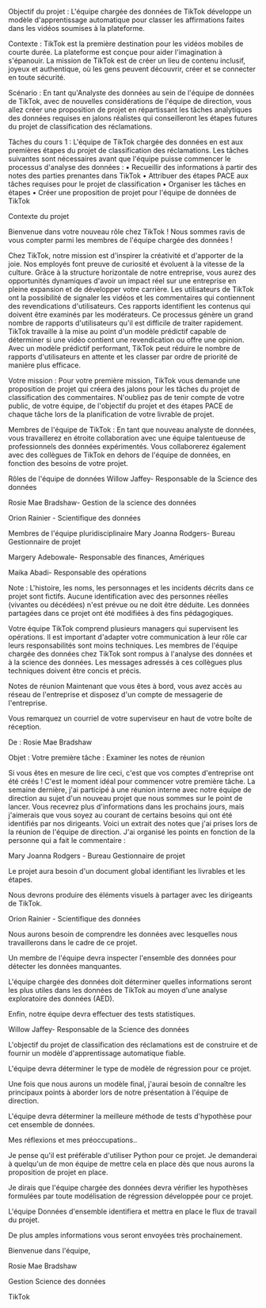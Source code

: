 Objectif du projet :
L'équipe chargée des données de TikTok développe un modèle d'apprentissage automatique pour classer les affirmations faites dans les vidéos soumises à la plateforme.

Contexte :
TikTok est la première destination pour les vidéos mobiles de courte durée. La plateforme est conçue pour aider l'imagination à s'épanouir. La mission de TikTok est de créer un lieu de contenu inclusif, joyeux et authentique, où les gens peuvent découvrir, créer et se connecter en toute sécurité.

Scénario :
En tant qu'Analyste des données au sein de l'équipe de données de TikTok, avec de nouvelles considérations de l'équipe de direction, vous allez créer une proposition de projet en répartissant les tâches analytiques des données requises en jalons réalistes qui conseilleront les étapes futures du projet de classification des réclamations.

Tâches du cours 1 :
L'équipe de TikTok chargée des données en est aux premières étapes du projet de classification des réclamations. Les tâches suivantes sont nécessaires avant que l'équipe puisse commencer le processus d'analyse des données :
•	Recueillir des informations à partir des notes des parties prenantes dans TikTok
•	Attribuer des étapes PACE aux tâches requises pour le projet de classification
•	Organiser les tâches en étapes
•	Créer une proposition de projet pour l'équipe de données de TikTok

Contexte du projet

Bienvenue dans votre nouveau rôle chez TikTok ! Nous sommes ravis de vous compter parmi les membres de l'équipe chargée des données !

Chez TikTok, notre mission est d'inspirer la créativité et d'apporter de la joie. 
Nos employés font preuve de curiosité et évoluent à la vitesse de la culture. Grâce à la structure horizontale de notre entreprise, vous aurez des opportunités dynamiques d'avoir un impact réel sur une entreprise en pleine expansion et de développer votre carrière.
Les utilisateurs de TikTok ont la possibilité de signaler les vidéos et les commentaires qui contiennent des revendications d'utilisateurs. Ces rapports identifient les contenus qui doivent être examinés par les modérateurs. Ce processus génère un grand nombre de rapports d'utilisateurs qu'il est difficile de traiter rapidement.
TikTok travaille à la mise au point d'un modèle prédictif capable de déterminer si une vidéo contient une revendication ou offre une opinion. Avec un modèle prédictif performant, TikTok peut réduire le nombre de rapports d'utilisateurs en attente et les classer par ordre de priorité de manière plus efficace.

Votre mission :
Pour votre première mission, TikTok vous demande une proposition de projet qui créera des jalons pour les tâches du projet de classification des commentaires. N'oubliez pas de tenir compte de votre public, de votre équipe, de l'objectif du projet et des étapes PACE de chaque tâche lors de la planification de votre livrable de projet.

Membres de l'équipe de TikTok :
En tant que nouveau analyste de données, vous travaillerez en étroite collaboration avec une équipe talentueuse de professionnels des données expérimentés.
Vous collaborerez également avec des collègues de TikTok en dehors de l'équipe de données, en fonction des besoins de votre projet.

Rôles de l'équipe de données
Willow Jaffey- Responsable de la Science des données

Rosie Mae Bradshaw- Gestion de la science des données

Orion Rainier - Scientifique des données

Membres de l'équipe pluridisciplinaire
Mary Joanna Rodgers- Bureau Gestionnaire de projet

Margery Adebowale- Responsable des finances, Amériques

Maika Abadi- Responsable des opérations

Note : L'histoire, les noms, les personnages et les incidents décrits dans ce projet sont fictifs. Aucune identification avec des personnes réelles (vivantes ou décédées) n'est prévue ou ne doit être déduite. Les données partagées dans ce projet ont été modifiées à des fins pédagogiques.

Votre équipe TikTok comprend plusieurs managers qui supervisent les opérations. Il est important d'adapter votre communication à leur rôle car leurs responsabilités sont moins techniques. Les membres de l'équipe chargée des données chez TikTok sont rompus à l'analyse des données et à la science des données. Les messages adressés à ces collègues plus techniques doivent être concis et précis.

Notes de réunion
Maintenant que vous êtes à bord, vous avez accès au réseau de l'entreprise et disposez d'un compte de messagerie de l'entreprise.

Vous remarquez un courriel de votre superviseur en haut de votre boîte de réception.

De : Rosie Mae Bradshaw

Objet : Votre première tâche : Examiner les notes de réunion

Si vous êtes en mesure de lire ceci, c'est que vos comptes d'entreprise ont été créés ! C'est le moment idéal pour commencer votre première tâche. La semaine dernière, j'ai participé à une réunion interne avec notre équipe de direction au sujet d'un nouveau projet que nous sommes sur le point de lancer. Vous recevrez plus d'informations dans les prochains jours, mais j'aimerais que vous soyez au courant de certains besoins qui ont été identifiés par nos dirigeants. Voici un extrait des notes que j'ai prises lors de la réunion de l'équipe de direction. J'ai organisé les points en fonction de la personne qui a fait le commentaire :

Mary Joanna Rodgers - Bureau Gestionnaire de projet

Le projet aura besoin d'un document global identifiant les livrables et les étapes.

Nous devrons produire des éléments visuels à partager avec les dirigeants de TikTok.

Orion Rainier - Scientifique des données

Nous aurons besoin de comprendre les données avec lesquelles nous travaillerons dans le cadre de ce projet.

Un membre de l'équipe devra inspecter l'ensemble des données pour détecter les données manquantes.

L'équipe chargée des données doit déterminer quelles informations seront les plus utiles dans les données de TikTok au moyen d'une analyse exploratoire des données (AED).

Enfin, notre équipe devra effectuer des tests statistiques.

Willow Jaffey- Responsable de la Science des données

L'objectif du projet de classification des réclamations est de construire et de fournir un modèle d'apprentissage automatique fiable.

L'équipe devra déterminer le type de modèle de régression pour ce projet.

Une fois que nous aurons un modèle final, j'aurai besoin de connaître les principaux points à aborder lors de notre présentation à l'équipe de direction.

L'équipe devra déterminer la meilleure méthode de tests d'hypothèse pour cet ensemble de données.

Mes réflexions et mes préoccupations..

Je pense qu'il est préférable d'utiliser Python pour ce projet. Je demanderai à quelqu'un de mon équipe de mettre cela en place dès que nous aurons la proposition de projet en place.

Je dirais que l'équipe chargée des données devra vérifier les hypothèses formulées par toute modélisation de régression développée pour ce projet.

L'équipe Données d'ensemble identifiera et mettra en place le flux de travail du projet.

De plus amples informations vous seront envoyées très prochainement.

Bienvenue dans l'équipe,

Rosie Mae Bradshaw

Gestion Science des données

TikTok
